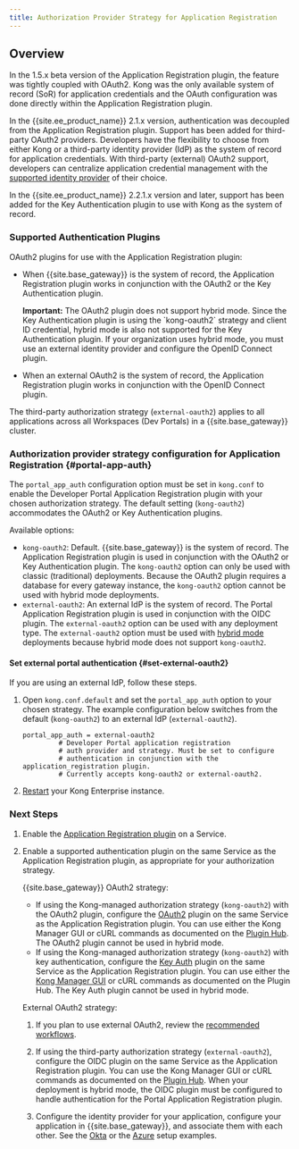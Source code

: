 ```yaml
---
title: Authorization Provider Strategy for Application Registration
---
```


## Overview

In the 1.5.x beta version of the Application
Registration plugin, the feature was tightly coupled with OAuth2. Kong was the
only available system of record (SoR) for application credentials and the OAuth
configuration was done directly within the Application Registration plugin.

In the {{site.ee_product_name}} 2.1.x version, authentication was decoupled from the
Application Registration plugin. Support has been added for third-party OAuth2
providers. Developers have the flexibility to choose from either
Kong or a third-party identity provider (IdP) as the system of record for
application credentials. With third-party (external) OAuth2 support, developers
can centralize application credential management with the
[supported identity provider](/enterprise/{{page.kong_version}}/developer-portal/administration/application-registration/3rd-party-oauth#idps)
of their choice.

In the {{site.ee_product_name}} 2.2.1.x version and later, support has been added
for the Key Authentication plugin to use with Kong as the system of record.

### Supported Authentication Plugins

OAuth2 plugins for use with the Application Registration plugin:

- When {{site.base_gateway}} is the system of record, the Application Registration plugin works
  in conjunction with the OAuth2 or the Key Authentication plugin.

  <div class="alert alert-warning">
    <strong>Important:</strong> The OAuth2 plugin does not support
    hybrid mode. Since the Key Authentication plugin is using the `kong-oauth2` strategy
    and client ID credential, hybrid mode is also not supported for the Key
    Authentication plugin. If your organization uses hybrid mode, you must use an external identity
    provider and configure the OpenID Connect plugin.
  </div>

- When an external OAuth2 is the system of record, the Application Registration
  plugin works in conjunction with the OpenID Connect plugin.

The third-party authorization strategy (`external-oauth2`) applies to all
applications across all Workspaces (Dev Portals) in a {{site.base_gateway}} cluster.

### Authorization provider strategy configuration for Application Registration {#portal-app-auth}

The `portal_app_auth` configuration option must be set in `kong.conf` to enable
the Developer Portal Application Registration plugin with your chosen
authorization strategy. The default setting (`kong-oauth2`) accommodates the 
OAuth2 or Key Authentication plugins.

Available options:

* `kong-oauth2`: Default. {{site.base_gateway}} is the system of record. The Application
  Registration plugin is used in conjunction with the OAuth2 or
  Key Authentication plugin. The `kong-oauth2` option can only be used with
  classic (traditional) deployments. Because the OAuth2 plugin requires a database
  for every gateway instance, the `kong-oauth2` option cannot be used with hybrid mode
  deployments.
* `external-oauth2`: An external IdP is the system of record. The
  Portal Application Registration plugin is used in conjunction with the 
  OIDC plugin. The `external-oauth2` option can be used with any deployment type.
  The `external-oauth2` option must be used with
  [hybrid mode](/enterprise/{{page.kong_version}}/deployment/hybrid-mode/)
  deployments because hybrid mode does not support `kong-oauth2`.

#### Set external portal authentication {#set-external-oauth2}

If you are using an external IdP, follow these steps.

1. Open `kong.conf.default` and set the `portal_app_auth` option to your chosen
   strategy. The example configuration below switches from the default
   (`kong-oauth2`) to an external IdP (`external-oauth2`).

   ```
   portal_app_auth = external-oauth2
            # Developer Portal application registration
            # auth provider and strategy. Must be set to configure
            # authentication in conjunction with the application_registration plugin.
            # Currently accepts kong-oauth2 or external-oauth2.
   ```

2. [Restart](/enterprise/{{page.kong_version}}/cli/#kong-restart) your Kong Enterprise
   instance.

### Next Steps

1. Enable the [Application Registration plugin](/enterprise/{{page.kong_version}}/developer-portal/administration/application-registration/enable-application-registration) on a Service.

2. Enable a supported authentication plugin on the same Service as the Application Registration plugin,
   as appropriate for your authorization strategy.

    {{site.base_gateway}} OAuth2 strategy:

    * If using the Kong-managed authorization strategy
    (`kong-oauth2`) with the OAuth2 plugin, configure the [OAuth2](/hub/kong-inc/oauth2/)
    plugin on the same Service as the Application Registration plugin. You can use either the
    Kong Manager GUI or cURL commands as documented on the [Plugin Hub](/hub/).
    The OAuth2 plugin cannot be used in hybrid mode.
    * If using the Kong-managed authorization strategy
    (`kong-oauth2`) with key authentication, configure the
    [Key Auth](/hub/kong-inc/key-auth/) plugin on the same Service as the Application
    Registration plugin. You can use either the
    [Kong Manager GUI](/enterprise/{{page.kong_version}}/developer-portal/administration/application-registration/enable-key-auth-plugin)
    or cURL commands as documented on the Plugin Hub. The Key Auth plugin
    cannot be used in hybrid mode.

    External OAuth2 strategy:

    1. If you plan to use external OAuth2, review the
    [recommended workflows](/enterprise/{{page.kong_version}}/developer-portal/administration/application-registration/3rd-party-oauth#supported-oauth-flows).

    2. If using the third-party authorization strategy
    (`external-oauth2`), configure the OIDC plugin on the same Service as the
    Application Registration plugin. You can use the Kong Manager GUI
    or cURL commands as documented on the [Plugin Hub](/hub/kong-inc/openid-connect).
    When your deployment is hybrid mode, the OIDC plugin must be configured to handle
    authentication for the Portal Application Registration plugin.

    3. Configure the identity provider for your application, configure your
    application in {{site.base_gateway}}, and associate them with each other. See the
    [Okta](/enterprise/{{page.kong_version}}/developer-portal/administration/application-registration/okta-config)
    or the [Azure](/enterprise/{{page.kong_version}}/developer-portal/administration/application-registration/azure-oidc-config) setup examples.

